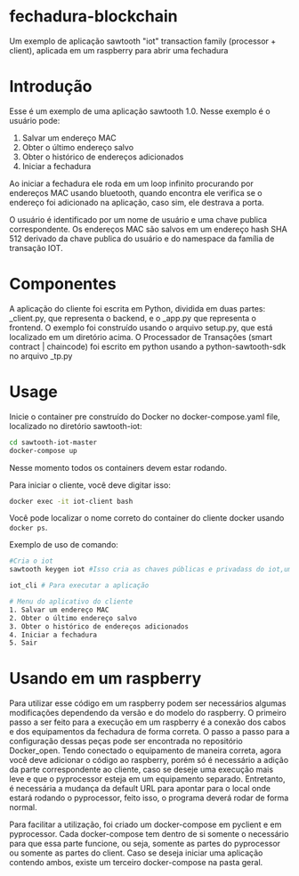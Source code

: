 # fechadura-blockchain
Um exemplo de aplicação sawtooth "iot" transaction family (processor + client), aplicada em um raspberry para abrir uma fechadura

# Introdução

Esse é um exemplo de uma aplicação sawtooth 1.0. Nesse exemplo é o usuário pode:
1. Salvar um endereço MAC
2. Obter o último endereço salvo
3. Obter o histórico de endereços adicionados
4. Iniciar a fechadura 

Ao iniciar a fechadura ele roda em um loop infinito procurando por endereços MAC usando bluetooth, quando encontra ele verifica se o endereço foi adicionado na aplicação, caso sim, ele destrava a porta.

O usuário é identificado por um nome de usuário e uma chave publica correspondente. Os endereços MAC são salvos em um endereço hash SHA 512 derivado da chave publica do usuário e do namespace da família de transação IOT.

# Componentes 
A aplicação do cliente foi escrita em Python, dividida em duas partes: _client.py, que representa o backend, e o _app.py que representa o frontend. O exemplo foi construído usando o arquivo setup.py, que está localizado em um diretório acima. O Processador de Transações (smart contract | chaincode) foi escrito em python usando a python-sawtooth-sdk no arquivo _tp.py

# Usage
Inicie o container pre construído do Docker no docker-compose.yaml file, localizado no diretório sawtooth-iot:
```bash
cd sawtooth-iot-master
docker-compose up
```
Nesse momento todos os containers devem estar rodando.

Para iniciar o cliente, você deve digitar isso:
```bash
docker exec -it iot-client bash
```

Você pode localizar o nome correto do container do cliente docker usando `docker ps`.

Exemplo de uso de comando:

```bash
#Cria o iot
sawtooth keygen iot #Isso cria as chaves públicas e privadass do iot,um pré requisito para os comandos a seguir

iot_cli # Para executar a aplicação

# Menu do aplicativo do cliente
1. Salvar um endereço MAC
2. Obter o último endereço salvo
3. Obter o histórico de endereços adicionados
4. Iniciar a fechadura 
5. Sair
```

# Usando em um raspberry
Para utilizar esse código em um raspberry podem ser necessários algumas modificações dependendo da versão e do modelo do raspberry. 
O primeiro passo a ser feito para a execução em um raspberry é a conexão dos cabos e dos equipamentos da fechadura de forma correta. 
O passo a passo para a configuração dessas peças pode ser encontrada no repositório Docker_open.
Tendo conectado o equipamento de maneira correta, agora você deve adicionar o código ao raspberry, porém só é necessário a adição da parte correspondente ao cliente, caso se deseje uma execução mais leve e que o pyprocessor esteja em um equipamento separado. Entretanto, é necessária a mudança da default URL para apontar para o local onde estará rodando o pyprocessor, feito isso, o programa deverá rodar de forma normal.

Para facilitar a utilização, foi criado um docker-compose em pyclient e em pyprocessor. Cada docker-compose tem dentro de si somente o necessário para que essa parte funcione, ou seja, somente as partes do pyprocessor ou somente as partes do client. Caso se deseja iniciar uma aplicação contendo ambos, existe um terceiro docker-compose na pasta geral.
